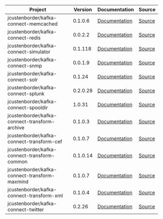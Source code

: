 | Project | Version | Documentation | Source |
|---------|---------|---------------|--------|
| jcustenborder/kafka-connect-memcached | 0.1.0.6 | [Documentation](https://jcustenborder.github.io/kafka-connect-documentation/projects/kafka-connect-memcached/connectors.html) | [Source](https://github.com/jcustenborder/kafka-connect-memcached) |
| jcustenborder/kafka-connect-redis | 0.0.2.2 | [Documentation](https://jcustenborder.github.io/kafka-connect-documentation/projects/kafka-connect-redis/connectors.html) | [Source](https://github.com/jcustenborder/kafka-connect-redis) |
| jcustenborder/kafka-connect-simulator | 0.1.118 | [Documentation](https://jcustenborder.github.io/kafka-connect-documentation/projects/kafka-connect-simulator/connectors.html) | [Source](https://github.com/jcustenborder/kafka-connect-simulator) |
| jcustenborder/kafka-connect-snmp | 0.0.1.9 | [Documentation](https://jcustenborder.github.io/kafka-connect-documentation/projects/kafka-connect-snmp/connectors.html) | [Source](https://github.com/jcustenborder/kafka-connect-snmp) |
| jcustenborder/kafka-connect-solr | 0.1.24 | [Documentation](https://jcustenborder.github.io/kafka-connect-documentation/projects/kafka-connect-solr/connectors.html) | [Source](https://github.com/jcustenborder/kafka-connect-solr) |
| jcustenborder/kafka-connect-splunk | 0.2.0.28 | [Documentation](https://jcustenborder.github.io/kafka-connect-documentation/projects/kafka-connect-splunk/connectors.html) | [Source](https://github.com/jcustenborder/kafka-connect-splunk) |
| jcustenborder/kafka-connect-spooldir | 1.0.31 | [Documentation](https://jcustenborder.github.io/kafka-connect-documentation/projects/kafka-connect-spooldir/connectors.html) | [Source](https://github.com/jcustenborder/kafka-connect-spooldir) |
| jcustenborder/kafka-connect-transform-archive | 0.1.0.3 | [Documentation](https://jcustenborder.github.io/kafka-connect-documentation/projects/kafka-connect-transform-archive/transformations.html) | [Source](https://github.com/jcustenborder/kafka-connect-transform-archive) |
| jcustenborder/kafka-connect-transform-cef | 0.1.0.7 | [Documentation](https://jcustenborder.github.io/kafka-connect-documentation/projects/kafka-connect-transform-cef/transformations.html) | [Source](https://github.com/jcustenborder/kafka-connect-transform-cef) |
| jcustenborder/kafka-connect-transform-common | 0.1.0.14 | [Documentation](https://jcustenborder.github.io/kafka-connect-documentation/projects/kafka-connect-transform-common/transformations.html) | [Source](https://github.com/jcustenborder/kafka-connect-transform-common) |
| jcustenborder/kafka-connect-transform-maxmind | 0.1.0.7 | [Documentation](https://jcustenborder.github.io/kafka-connect-documentation/projects/kafka-connect-transform-maxmind/transformations.html) | [Source](https://github.com/jcustenborder/kafka-connect-transform-maxmind) |
| jcustenborder/kafka-connect-transform-xml | 0.1.0.4 | [Documentation](https://jcustenborder.github.io/kafka-connect-documentation/projects/kafka-connect-transform-xml/transformations.html) | [Source](https://github.com/jcustenborder/kafka-connect-transform-xml) |
| jcustenborder/kafka-connect-twitter | 0.2.26 | [Documentation](https://jcustenborder.github.io/kafka-connect-documentation/projects/kafka-connect-twitter/connectors.html) | [Source](https://github.com/jcustenborder/kafka-connect-twitter) |
